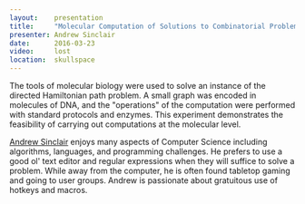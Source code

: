 ```yaml
---
layout:    presentation
title:     "Molecular Computation of Solutions to Combinatorial Problems"
presenter: Andrew Sinclair
date:      2016-03-23
video:     lost
location:  skullspace
---
```


The tools of molecular biology were used to solve an instance of the directed Hamiltonian path problem. A small graph was encoded in molecules of DNA, and the "operations" of the computation were performed with standard protocols and enzymes. This experiment demonstrates the feasibility of carrying out computations at the molecular level.

[Andrew Sinclair](https://twitter.com/Andy_CDandy) enjoys many aspects of Computer Science including algorithms, languages, and programming challenges. He prefers to use a good ol' text editor and regular expressions when they will suffice to solve a problem. While away from the computer, he is often found tabletop gaming and going to user groups. Andrew is passionate about gratuitous use of hotkeys and macros.

